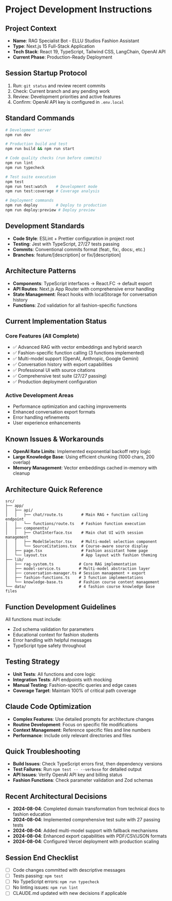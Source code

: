 # Project Development Instructions

## Project Context
- **Name**: RAG Specialist Bot - ELLU Studios Fashion Assistant
- **Type**: Next.js 15 Full-Stack Application
- **Tech Stack**: React 19, TypeScript, Tailwind CSS, LangChain, OpenAI API
- **Current Phase**: Production-Ready Deployment

## Session Startup Protocol
1. Run: `git status` and review recent commits
2. Check: Current branch and any pending work  
3. Review: Development priorities and active features
4. Confirm: OpenAI API key is configured in `.env.local`

## Standard Commands
```bash
# Development server
npm run dev

# Production build and test
npm run build && npm run start

# Code quality checks (run before commits)
npm run lint
npm run typecheck

# Test suite execution
npm test
npm run test:watch    # Development mode
npm run test:coverage # Coverage analysis

# Deployment commands
npm run deploy        # Deploy to production
npm run deploy:preview # Deploy preview
```

## Development Standards
- **Code Style**: ESLint + Prettier configuration in project root
- **Testing**: Jest with TypeScript, 27/27 tests passing
- **Commits**: Conventional commits format (feat:, fix:, docs:, etc.)
- **Branches**: feature/[description] or fix/[description]

## Architecture Patterns
- **Components**: TypeScript interfaces → React.FC → default export
- **API Routes**: Next.js App Router with comprehensive error handling
- **State Management**: React hooks with localStorage for conversation history
- **Functions**: Zod validation for all fashion-specific functions

## Current Implementation Status
### Core Features (All Complete)
- ✅ Advanced RAG with vector embeddings and hybrid search
- ✅ Fashion-specific function calling (3 functions implemented)
- ✅ Multi-model support (OpenAI, Anthropic, Google Gemini)
- ✅ Conversation history with export capabilities
- ✅ Professional UI with source citations
- ✅ Comprehensive test suite (27/27 passing)
- ✅ Production deployment configuration

### Active Development Areas
- Performance optimization and caching improvements
- Enhanced conversation export formats
- Error handling refinements
- User experience enhancements

## Known Issues & Workarounds
- **OpenAI Rate Limits**: Implemented exponential backoff retry logic
- **Large Knowledge Base**: Using efficient chunking (1000 chars, 200 overlap)
- **Memory Management**: Vector embeddings cached in-memory with cleanup

## Architecture Quick Reference
```
src/
├── app/
│   ├── api/
│   │   ├── chat/route.ts        # Main RAG + function calling endpoint
│   │   └── functions/route.ts   # Fashion function execution
│   ├── components/
│   │   ├── ChatInterface.tsx    # Main chat UI with session management
│   │   ├── ModelSelector.tsx    # Multi-model selection component
│   │   └── SourceCitations.tsx  # Course-aware source display
│   ├── page.tsx                 # Fashion assistant home page
│   └── layout.tsx               # App layout with fashion theming
├── lib/
│   ├── rag-system.ts           # Core RAG implementation
│   ├── model-service.ts        # Multi-model abstraction layer
│   ├── conversation-manager.ts # Session management + export
│   ├── fashion-functions.ts    # 3 function implementations
│   └── knowledge-base.ts       # Fashion course content management
└── data/                       # 4 fashion course knowledge base files
```

## Function Development Guidelines
All functions must include:
- Zod schema validation for parameters
- Educational context for fashion students
- Error handling with helpful messages
- TypeScript type safety throughout

## Testing Strategy
- **Unit Tests**: All functions and core logic
- **Integration Tests**: API endpoints with mocking
- **Manual Testing**: Fashion-specific queries and edge cases
- **Coverage Target**: Maintain 100% of critical path coverage

## Claude Code Optimization
- **Complex Features**: Use detailed prompts for architecture changes
- **Routine Development**: Focus on specific file modifications
- **Context Management**: Reference specific files and line numbers
- **Performance**: Include only relevant directories and files

## Quick Troubleshooting
- **Build Issues**: Check TypeScript errors first, then dependency versions
- **Test Failures**: Run `npm test -- --verbose` for detailed output
- **API Issues**: Verify OpenAI API key and billing status
- **Fashion Functions**: Check parameter validation and Zod schemas

## Recent Architectural Decisions
- **2024-08-04**: Completed domain transformation from technical docs to fashion education
- **2024-08-04**: Implemented comprehensive test suite with 27 passing tests
- **2024-08-04**: Added multi-model support with fallback mechanisms
- **2024-08-04**: Enhanced export capabilities with PDF/CSV/JSON formats
- **2024-08-04**: Configured Vercel deployment with production scaling

## Session End Checklist
- [ ] Code changes committed with descriptive messages
- [ ] Tests passing: `npm test`
- [ ] No TypeScript errors: `npm run typecheck`
- [ ] No linting issues: `npm run lint`
- [ ] CLAUDE.md updated with new decisions if applicable